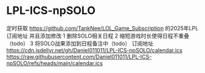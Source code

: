 # LPL-ICS-npSOLO
定时获取 https://github.com/TankNee/LOL_Game_Subscription 的2025年LPL订阅地址 并且添加修改
1 删除SOLO相关日程
2 缩短游戏时长使得日程不重叠（todo）
3 将SOLO战果添加到日程备注中（todo）
订阅地址 
https://cdn.jsdelivr.net/gh/Daniel011011/LPL-ICS-npSOLO/calendar.ics
https://raw.githubusercontent.com/Daniel011011/LPL-ICS-npSOLO/refs/heads/main/calendar.ics
